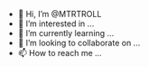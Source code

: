 - 👋 Hi, I’m @MTRTROLL
- 👀 I’m interested in ...
- 🌱 I’m currently learning ...
- 💞️ I’m looking to collaborate on ...
- 📫 How to reach me ...

<!---
MTRTROLL/MTRTROLL is a ✨ special ✨ repository because its `README.md` (this file) appears on your GitHub profile.
You can click the Preview link to take a look at your changes.
--->
